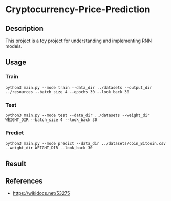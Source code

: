 # Cryptocurrency-Price-Prediction
## Description
This project is a toy project for understanding and implementing RNN models.

## Usage
### Train
```
python3 main.py --mode train --data_dir ../datasets --output_dir ../resources --batch_size 4 --epochs 30 --look_back 30
```

### Test
```
python3 main.py --mode test --data_dir ../datasets --weight_dir WEIGHT_DIR --batch_size 4 --look_back 30
```

### Predict
```
python3 main.py --mode predict --data_dir ../datasets/coin_Bitcoin.csv --weight_dir WEIGHT_DIR --look_back 30
```

## Result

## References
- https://wikidocs.net/53275
